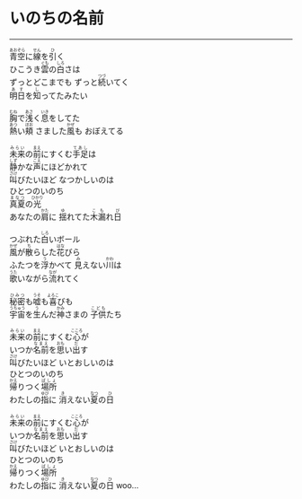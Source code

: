 # いのちの名前
---
<lyric>
<ruby>青空<rt>あおぞら</rt></ruby>に<ruby>線<rt>せん</rt></ruby>を<ruby>引<rt>ひ</rt></ruby>く<br/>&#13;
ひこうき<ruby>雲<rt>ぐも</rt></ruby>の<ruby>白<rt>しろ</rt></ruby>さは<br/>&#13;
ずっとどこまでも ずっと<ruby>続<rt>つづ</rt></ruby>いてく<br/>&#13;
<ruby>明日<rt>あす</rt></ruby>を<ruby>知<rt>し</rt></ruby>ってたみたい<br/>&#13;
<br/>&#13;
<ruby>胸<rt>むね</rt></ruby>で<ruby>浅<rt>あさ</rt></ruby>く<ruby>息<rt>いき</rt></ruby>をしてた<br/>&#13;
<ruby>熱<rt>あつ</rt></ruby>い<ruby>頬<rt>ほお</rt></ruby> さました<ruby>風<rt>かぜ</rt></ruby>も おぼえてる<br/>&#13;
<br/>&#13;
<ruby>未来<rt>みらい</rt></ruby>の<ruby>前<rt>まえ</rt></ruby>にすくむ<ruby>手足<rt>てあし</rt></ruby>は<br/>&#13;
<ruby>静<rt>しず</rt></ruby>かな<ruby>声<rt>こえ</rt></ruby>にほどかれて<br/>&#13;
<ruby>叫<rt>さけ</rt></ruby>びたいほど なつかしいのは<br/>&#13;
ひとつのいのち<br/>&#13;
<ruby>真夏<rt>まなつ</rt></ruby>の<ruby>光<rt>ひかり</rt></ruby><br/>&#13;
あなたの<ruby>肩<rt>かた</rt></ruby>に <ruby>揺<rt>ゆ</rt></ruby>れてた<ruby>木漏<rt>こも</rt></ruby>れ<ruby>日<rt>び</rt></ruby><br/>&#13;
<br/>&#13;
つぶれた<ruby>白<rt>しろ</rt></ruby>いボール<br/>&#13;
<ruby>風<rt>かぜ</rt></ruby>が<ruby>散<rt>ち</rt></ruby>らした<ruby>花<rt>はな</rt></ruby>びら<br/>&#13;
ふたつを<ruby>浮<rt>う</rt></ruby>かべて <ruby>見<rt>み</rt></ruby>えない<ruby>川<rt>かわ</rt></ruby>は<br/>&#13;
<ruby>歌<rt>うた</rt></ruby>いながら<ruby>流<rt>なが</rt></ruby>れてく<br/>&#13;
<br/>&#13;
<ruby>秘密<rt>ひみつ</rt></ruby>も<ruby>嘘<rt>うそ</rt></ruby>も<ruby>喜<rt>よろこ</rt></ruby>びも<br/>&#13;
<ruby>宇宙<rt>うちゅう</rt></ruby>を<ruby>生<rt>う</rt></ruby>んだ<ruby>神<rt>かみ</rt></ruby>さまの <ruby>子供<rt>こども</rt></ruby>たち<br/>&#13;
<br/>&#13;
<ruby>未来<rt>みらい</rt></ruby>の<ruby>前<rt>まえ</rt></ruby>にすくむ<ruby>心<rt>こころ</rt></ruby>が<br/>&#13;
いつか<ruby>名前<rt>なまえ</rt></ruby>を<ruby>思<rt>おも</rt></ruby>い<ruby>出<rt>だ</rt></ruby>す<br/>&#13;
<ruby>叫<rt>さけ</rt></ruby>びたいほど いとおしいのは<br/>&#13;
ひとつのいのち<br/>&#13;
<ruby>帰<rt>かえ</rt></ruby>りつく<ruby>場所<rt>ばしょ</rt></ruby><br/>&#13;
わたしの<ruby>指<rt>ゆび</rt></ruby>に <ruby>消<rt>き</rt></ruby>えない<ruby>夏<rt>なつ</rt></ruby>の<ruby>日<rt>ひ</rt></ruby><br/>&#13;
<br/>&#13;
<ruby>未来<rt>みらい</rt></ruby>の<ruby>前<rt>まえ</rt></ruby>にすくむ<ruby>心<rt>こころ</rt></ruby>が<br/>&#13;
いつか<ruby>名前<rt>なまえ</rt></ruby>を<ruby>思<rt>おも</rt></ruby>い<ruby>出<rt>だ</rt></ruby>す<br/>&#13;
<ruby>叫<rt>さけ</rt></ruby>びたいほど いとおしいのは<br/>&#13;
ひとつのいのち<br/>&#13;
<ruby>帰<rt>かえ</rt></ruby>りつく<ruby>場所<rt>ばしょ</rt></ruby><br/>&#13;
わたしの<ruby>指<rt>ゆび</rt></ruby>に <ruby>消<rt>き</rt></ruby>えない<ruby>夏<rt>なつ</rt></ruby>の<ruby>日<rt>ひ</rt></ruby> woo…<br/>&#13;
</lyric>
